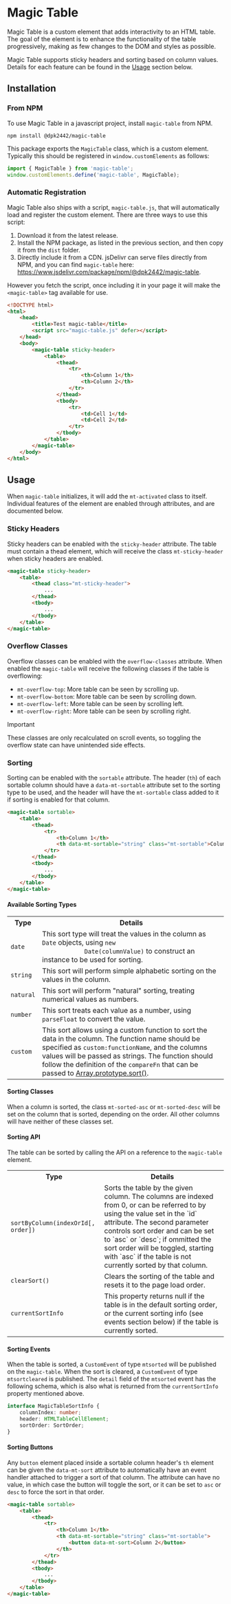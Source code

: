 # Magic Table

Magic Table is a custom element that adds interactivity to an HTML table. The goal of the element is to enhance the
functionality of the table progressively, making as few changes to the DOM and styles as possible.

Magic Table supports sticky headers and sorting based on column values. Details for each feature can be found in the
[Usage](#usage) section below.

## Installation

### From NPM

To use Magic Table in a javascript project, install `magic-table` from NPM.

```shell
npm install @dpk2442/magic-table
```

This package exports the `MagicTable` class, which is a custom element. Typically this should be registered in
`window.customElements` as follows:

```js
import { MagicTable } from 'magic-table';
window.customElements.define('magic-table', MagicTable);
```

### Automatic Registration

Magic Table also ships with a script, `magic-table.js`, that will automatically load and register the custom element.
There are three ways to use this script:

1. Download it from the latest release.
2. Install the NPM package, as listed in the previous section, and then copy it from the `dist` folder.
3. Directly include it from a CDN. jsDelivr can serve files directly from NPM, and you can find `magic-table` here:
   https://www.jsdelivr.com/package/npm/@dpk2442/magic-table.

However you fetch the script, once including it in your page it will make the `<magic-table>` tag available for use.

```html
<!DOCTYPE html>
<html>
    <head>
        <title>Test magic-table</title>
        <script src="magic-table.js" defer></script>
    </head>
    <body>
        <magic-table sticky-header>
            <table>
                <thead>
                    <tr>
                        <th>Column 1</th>
                        <th>Column 2</th>
                    </tr>
                </thead>
                <tbody>
                    <tr>
                        <td>Cell 1</td>
                        <td>Cell 2</td>
                    </tr>
                </tbody>
            </table>
        </magic-table>
    </body>
</html>
```

## Usage

When `magic-table` initializes, it will add the `mt-activated` class to itself. Individual features of the element are
enabled through attributes, and are documented below.

### Sticky Headers

Sticky headers can be enabled with the `sticky-header` attribute. The table must contain a thead element, which will
receive the class `mt-sticky-header` when sticky headers are enabled.

```html
<magic-table sticky-header>
    <table>
        <thead class="mt-sticky-header">
            ...
        </thead>
        <tbody>
            ...
        </tbody>
    </table>
</magic-table>
```

### Overflow Classes

Overflow classes can be enabled with the `overflow-classes` attribute. When enabled the `magic-table` will receive the
following classes if the table is overflowing:

- `mt-overflow-top`: More table can be seen by scrolling up.
- `mt-overflow-bottom`: More table can be seen by scrolling down.
- `mt-overflow-left`: More table can be seen by scrolling left.
- `mt-overflow-right`: More table can be seen by scrolling right.

> [!IMPORTANT]
> These classes are only recalculated on scroll events, so toggling the overflow state can have unintended side effects.

### Sorting

Sorting can be enabled with the `sortable` attribute. The header (`th`) of each sortable column should have a
`data-mt-sortable` attribute set to the sorting type to be used, and the header will have the `mt-sortable` class added
to it if sorting is enabled for that column.

```html
<magic-table sortable>
    <table>
        <thead>
            <tr>
                <th>Column 1</th>
                <th data-mt-sortable="string" class="mt-sortable">Column 2</th>
            </tr>
        </thead>
        <tbody>
            ...
        </tbody>
    </table>
</magic-table>
```

#### Available Sorting Types

<table>
    <tr><th>Type</th><th>Details</th></tr>
    <tr>
        <td><code>date</code></td>
        <td>
            This sort type will treat the values in the column as <code>Date</code> objects, using <code>new
            Date(columnValue)</code> to construct an instance to be used for sorting.
        </td>
    </tr>
    <tr>
        <td><code>string</code></td>
        <td>
            This sort will perform simple alphabetic sorting on the values in the column.
        </td>
    </tr>
    <tr>
        <td><code>natural</code></td>
        <td>
            This sort will perform "natural" sorting, treating numerical values as numbers.
        </td>
    </tr>
    <tr>
        <td><code>number</code></td>
        <td>
            This sort treats each value as a number, using <code>parseFloat</code> to convert the value.
        </td>
    </tr>
    <tr>
        <td><code>custom</code></td>
        <td>
            This sort allows using a custom function to sort the data in the column. The function name should be
            specified as <code>custom:functionName</code>, and the columns values will be passed as strings. The
            function should follow the definition of the <code>compareFn</code> that can be passed to <a
            href="https://developer.mozilla.org/en-US/docs/Web/JavaScript/Reference/Global_Objects/Array/sort#comparefn">Array.prototype.sort()</a>.
        </td>
    </tr>
</table>

#### Sorting Classes

When a column is sorted, the class `mt-sorted-asc` or `mt-sorted-desc` will be set on the column that is sorted,
depending on the order. All other columns will have neither of these classes set.

#### Sorting API

The table can be sorted by calling the API on a reference to the `magic-table` element.

<table>
    <tr><th>Type</th><th>Details</th></tr>
    <tr>
        <td><code>sortByColumn(indexOrId[, order])</code></td>
        <td>
            Sorts the table by the given column. The columns are indexed from 0, or can be referred to by using the
            value set in the `id` attribute. The second parameter controls sort order and can be set to `asc` or `desc`;
            if ommitted the sort order will be toggled, starting with `asc` if the table is not currently sorted by that
            column. 
        </td>
    </tr>
    <tr>
        <td><code>clearSort()</code></td>
        <td>
            Clears the sorting of the table and resets it to the page load order.
        </td>
    </tr>
    <tr>
        <td><code>currentSortInfo</code></td>
        <td>
            This property returns null if the table is in the default sorting order, or the current sorting info (see
            events section below) if the table is currently sorted.
        </td>
    </tr>
</table>

#### Sorting Events

When the table is sorted, a `CustomEvent` of type `mtsorted` will be published on the `magic-table`. When the sort is
cleared, a `CustomEvent` of type `mtsortcleared` is published. The `detail` field of the `mtsorted` event has the
following schema, which is also what is returned from the `currentSortInfo` property mentioned above.

```typescript
interface MagicTableSortInfo {
    columnIndex: number;
    header: HTMLTableCellElement;
    sortOrder: SortOrder;
}
```

#### Sorting Buttons

Any `button` element placed inside a sortable column header's `th` element can be given the `data-mt-sort` attribute to
automatically have an event handler attached to trigger a sort of that column. The attribute can have no value, in which
case the button will toggle the sort, or it can be set to `asc` or `desc` to force the sort in that order.

```html
<magic-table sortable>
    <table>
        <thead>
            <tr>
                <th>Column 1</th>
                <th data-mt-sortable="string" class="mt-sortable">
                    <button data-mt-sort>Column 2</button>
                </th>
            </tr>
        </thead>
        <tbody>
            ...
        </tbody>
    </table>
</magic-table>
```
